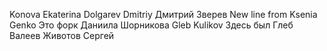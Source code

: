 Konova Ekaterina
Dolgarev Dmitriy
Дмитрий Зверев
New line from Ksenia Genko 
Это форк Даниила Шорникова
Gleb Kulikov
Здесь был Глеб Валеев
Животов Сергей
